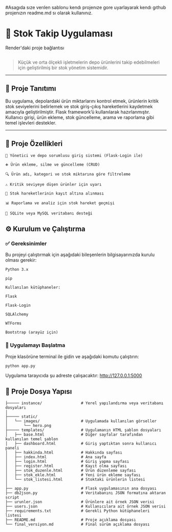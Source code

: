 #Asagıda sıze verılen sablonu kendı projenıze gore uyarlayarak kendı gıthub projenızın readme.md sı olarak kullanınız.


# 📌 Stok Takip Uygulaması


Render'daki proje bağlantısı
```

```

> Küçük ve orta ölçekli işletmelerin depo ürünlerini takip edebilmeleri için geliştirilmiş bir stok yönetim sistemidir.
---

## 🧾 Proje Tanıtımı

Bu uygulama, depolardaki ürün miktarlarını kontrol etmek, ürünlerin kritik stok seviyelerini belirlemek ve stok giriş-çıkış hareketlerini kaydetmek amacıyla geliştirilmiştir. Flask framework’ü kullanılarak hazırlanmıştır. Kullanıcı girişi, ürün ekleme, stok güncelleme, arama ve raporlama gibi temel işlevleri destekler.

---

## 🚀 Proje Özellikleri

```
🔐 Yönetici ve depo sorumlusu giriş sistemi (Flask-Login ile)

➕ Ürün ekleme, silme ve güncelleme (CRUD)

🔍 Ürün adı, kategori ve stok miktarına göre filtreleme

⚠️ Kritik seviyeye düşen ürünler için uyarı

🧾 Stok hareketlerinin kayıt altına alınması

📊 Raporlama ve analiz için stok hareket geçmişi

💾 SQLite veya MySQL veritabanı desteği
```

## ⚙️ Kurulum ve Çalıştırma

### ✅ Gereksinimler

Bu projeyi çalıştırmak için aşağıdaki bileşenlerin bilgisayarınızda kurulu olması gerekir:

```
Python 3.x

pip

Kullanılan kütüphaneler:

Flask

Flask-Login

SQLAlchemy

WTForms

Bootstrap (arayüz için)
```

### 🚀 Uygulamayı Başlatma
Proje klasörüne terminal ile gidin ve aşağıdaki komutu çalıştırın:

```
python app.py
```
Uygulama tarayıcıda şu adreste çalışacaktır: http://127.0.0.1:5000


## 📂 Proje Dosya Yapısı
```
├───── instance/                 # Yerel yapılandırma veya veritabanı dosyaları
│
├───── static/
│   └── images/                  # Uygulamada kullanılan görseller
│       └── hero.png
├───── templates/                # Uygulamanın HTML şablon dosyaları
│   ├── base.html                # Diğer sayfalar tarafından kullanılan temel şablon
│   ├── dashboard.html           # Giriş yaptıktan sonra kullanıcı paneli
│   ├── hakkinda.html            # Hakkında sayfası
│   ├── index.html               # Ana sayfa
│   ├── login.html               # Giriş yapma sayfası
│   ├── register.html            # Kayıt olma sayfası
│   ├── stok_duzenle.html        # Ürün düzenleme sayfası
│   ├── stok_ekle.html           # Yeni ürün ekleme sayfası
│   └── stok_listesi.html        # Stoktaki ürünlerin listesi
│
├── app.py                       # Flask uygulamasının ana dosyası
├── db2json.py                   # Veritabanını JSON formatına aktaran script
├── urunler.json                 # Ürünlere ait örnek JSON verisi
├── users.json                   # Kullanıcılara ait örnek JSON verisi
├── requirements.txt             # Gerekli Python kütüphaneleri listesi
├── README.md                    # Proje açıklama dosyası
└── final_versiyon.md            # Final sürüm açıklama dosyası
```














